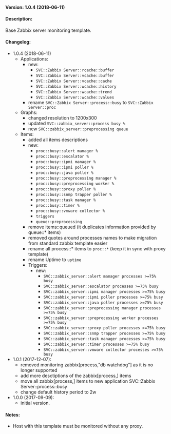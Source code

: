 #### Version: 1.0.4 (2018-06-11)

#### Description:
Base Zabbix server monitoring template.

#### Changelog:
- 1.0.4 (2018-06-11)
  - Applications:
    - new:
      - ```SVC::Zabbix Server::rcache::buffer```
      - ```SVC::Zabbix Server::vcache::buffer```
      - ```SVC::Zabbix Server::vcache::cache```
      - ```SVC::Zabbix Server::wcache::history```
      - ```SVC::Zabbix Server::wcache::trend```
      - ```SVC::Zabbix Server::wcache::values```
    - rename ```SVC::Zabbix Server::process::busy``` to ```SVC::Zabbix Server::proc```
  - Graphs:
    - changed resolution to 1200x300
    - updated ```SVC::zabbix_server::process busy %```
    - new ```SVC::zabbix_server::preprocessing queue```
  - Items:
    - added all items descriptions
    - new:
      - ```proc::busy::alert manager %```
      - ```proc::busy::escalator %```
      - ```proc::busy::ipmi manager %```
      - ```proc::busy::ipmi poller %```
      - ```proc::busy::java poller %```
      - ```proc::busy::preprocessing manager %```
      - ```proc::busy::preprocessing worker %```
      - ```proc::busy::proxy poller %```
      - ```proc::busy::snmp trapper poller %```
      - ```proc::busy::task manager %```
      - ```proc::busy::timer %```
      - ```proc::busy::vmware collector %```
      - ```triggers```
      - ```queue::preprocessing```
    - remove items::queued (it duplicates information provided by queue::* items)
    - removed quotes around processes names to make migration from standard zabbix template easier
    - rename all process::* items to ```proc::*``` (keep it in sync with proxy template)
    - rename Uptime to ```uptime```
    - Triggers:
      - new:
        - ```SVC::zabbix_server::alert manager processes >=75% busy```
        - ```SVC::zabbix_server::escalator processes >=75% busy```
        - ```SVC::zabbix_server::ipmi manager processes >=75% busy```
        - ```SVC::zabbix_server::ipmi poller processes >=75% busy```
        - ```SVC::zabbix_server::java poller processes >=75% busy```
        - ```SVC::zabbix_server::preprocessing manager processes >=75% busy```
        - ```SVC::zabbix_server::preprocessing worker processes >=75% busy```
        - ```SVC::zabbix_server::proxy poller processes >=75% busy```
        - ```SVC::zabbix_server::snmp trapper processes >=75% busy```
        - ```SVC::zabbix_server::task manager processes >=75% busy```
        - ```SVC::zabbix_server::timer processes >=75% busy```
        - ```SVC::zabbix_server::vmware collector processes >=75% busy```
- 1.0.1 (2017-12-07):
  - removed monitoring zabbix[process,"db watchdog"] as it is no longer supported
  - add more desctiptions of the zabbix[process,] items
  - move all zabbix[process,] items to new application SVC::Zabbix Server::process::busy
  - change default history period to 2w
- 1.0.0 (2017-09-09):
  - initial version.

#### Notes:
* Host with this template must be monitored without any proxy.
